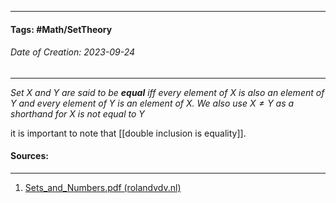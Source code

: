 __________________________________________________________________________
#### **Tags:** #Math/SetTheory 
###### *Date of Creation: 2023-09-24*
__________________________________________________________________________

*Set $X$ and $Y$ are said to be **equal** iff every element of $X$ is also an element of $Y$ and every element of $Y$ is an element of $X$.*
*We also use $X \not = Y$ as a shorthand for $X$ is not equal to $Y$*

it is important to note that [[double inclusion is equality]].

#### Sources:
__________________________________________________________________________
1. [Sets_and_Numbers.pdf (rolandvdv.nl)](https://www.rolandvdv.nl/Sets_and_Numbers.pdf)